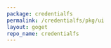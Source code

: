 ```yaml
---
package: credentialfs
permalink: /credentialfs/pkg/ui
layout: goget
repo_name: credentialfs
---
```

